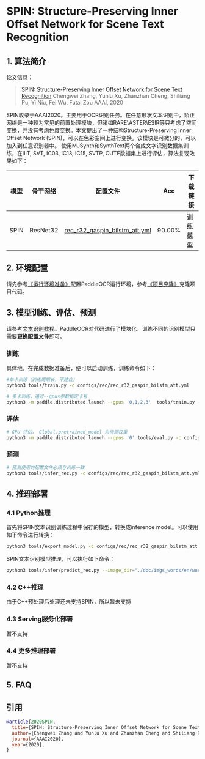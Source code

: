 # SPIN: Structure-Preserving Inner Offset Network for Scene Text Recognition

## 1. 算法简介

论文信息：
> [SPIN: Structure-Preserving Inner Offset Network for Scene Text Recognition](https://arxiv.org/abs/2005.13117)
> Chengwei Zhang, Yunlu Xu, Zhanzhan Cheng, Shiliang Pu, Yi Niu, Fei Wu, Futai Zou
> AAAI, 2020

SPIN收录于AAAI2020。主要用于OCR识别任务。在任意形状文本识别中，矫正网络是一种较为常见的前置处理模块，但诸如RARE\ASTER\ESIR等只考虑了空间变换，并没有考虑色度变换。本文提出了一种结构Structure-Preserving Inner Offset Network (SPIN)，可以在色彩空间上进行变换。该模块是可微分的，可以加入到任意识别器中。
使用MJSynth和SynthText两个合成文字识别数据集训练，在IIIT, SVT, IC03, IC13, IC15, SVTP, CUTE数据集上进行评估，算法复现效果如下：

|模型|骨干网络|配置文件|Acc|下载链接|
| --- | --- | --- | --- | --- |
|SPIN|ResNet32|[rec_r32_gaspin_bilstm_att.yml](../../configs/rec/rec_r32_gaspin_bilstm_att.yml)|90.00%|[训练模型](https://paddleocr.bj.bcebos.com/contribution/rec_r32_gaspin_bilstm_att.tar)|


## 2. 环境配置
请先参考[《运行环境准备》](./environment.md)配置PaddleOCR运行环境，参考[《项目克隆》](./clone.md)克隆项目代码。

## 3. 模型训练、评估、预测
请参考[文本识别教程](./recognition.md)。PaddleOCR对代码进行了模块化，训练不同的识别模型只需要**更换配置文件**即可。

### 训练
具体地，在完成数据准备后，便可以启动训练，训练命令如下：

```bash
#单卡训练（训练周期长，不建议）
python3 tools/train.py -c configs/rec/rec_r32_gaspin_bilstm_att.yml

# 多卡训练，通过--gpus参数指定卡号
python3 -m paddle.distributed.launch --gpus '0,1,2,3'  tools/train.py -c configs/rec/rec_r32_gaspin_bilstm_att.yml
```

### 评估
```bash
# GPU 评估， Global.pretrained_model 为待测权重
python3 -m paddle.distributed.launch --gpus '0' tools/eval.py -c configs/rec/rec_r32_gaspin_bilstm_att.yml -o Global.pretrained_model={path/to/weights}/best_accuracy
```

### 预测
```bash
# 预测使用的配置文件必须与训练一致
python3 tools/infer_rec.py -c configs/rec/rec_r32_gaspin_bilstm_att.yml -o Global.pretrained_model={path/to/weights}/best_accuracy Global.infer_img=doc/imgs_words/en/word_1.png
```

## 4. 推理部署
### 4.1 Python推理
首先将SPIN文本识别训练过程中保存的模型，转换成inference model。可以使用如下命令进行转换：

```bash
python3 tools/export_model.py -c configs/rec/rec_r32_gaspin_bilstm_att.yml -o Global.pretrained_model={path/to/weights}/best_accuracy  Global.save_inference_dir=./inference/rec_r32_gaspin_bilstm_att
```

SPIN文本识别模型推理，可以执行如下命令：

```bash
python3 tools/infer/predict_rec.py --image_dir="./doc/imgs_words/en/word_1.png" --rec_model_dir="./inference/rec_r32_gaspin_bilstm_att/" --rec_image_shape="3, 32, 100" --rec_algorithm="SPIN" --rec_char_dict_path="/ppocr/utils/dict/spin_dict.txt" --use_space_char=Falsee
```

### 4.2 C++推理
由于C++预处理后处理还未支持SPIN，所以暂未支持

### 4.3 Serving服务化部署
暂不支持

### 4.4 更多推理部署
暂不支持

## 5. FAQ

## 引用
```bibtex
@article{2020SPIN,
  title={SPIN: Structure-Preserving Inner Offset Network for Scene Text Recognition},
  author={Chengwei Zhang and Yunlu Xu and Zhanzhan Cheng and Shiliang Pu and Yi Niu and Fei Wu and Futai Zou},
  journal={AAAI2020},
  year={2020},
}
```
